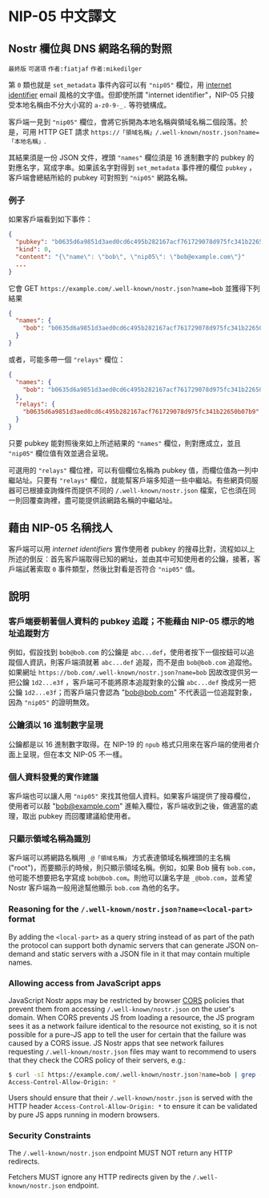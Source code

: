 NIP-05 中文譯文
==============

Nostr 欄位與 DNS 網路名稱的對照
---------------------------

`最終版` `可選項` `作者:fiatjaf` `作者:mikedilger`

第 `0` 類也就是 `set_metadata` 事件內容可以有 `"nip05"` 欄位，用 [internet identifier](https://datatracker.ietf.org/doc/html/rfc5322#section-3.4.1) email 風格的文字值。但即使所謂 "internet identifier"，NIP-05 只接受本地名稱由不分大小寫的 `a-z0-9-_.` 等符號構成。

客戶端一見到 `"nip05"` 欄位，會將它拆開為本地名稱與領域名稱二個段落。於是，可用 HTTP GET 請求 `https://「領域名稱」/.well-known/nostr.json?name=「本地名稱」`.

其結果須是一份 JSON 文件，裡頭 `"names"` 欄位須是 16 進制數字的 pubkey 的對應名字，寫成字串。如果該名字對得到 `set_metadata` 事件裡的欄位 `pubkey` ，客戶端會總結所給的 pubkey 可對照到 `"nip05"` 網路名稱。

### 例子

如果客戶端看到如下事件：

```json
{
  "pubkey": "b0635d6a9851d3aed0cd6c495b282167acf761729078d975fc341b22650b07b9",
  "kind": 0,
  "content": "{\"name\": \"bob\", \"nip05\": \"bob@example.com\"}"
  ...
}
```

它會 GET `https://example.com/.well-known/nostr.json?name=bob` 並獲得下列結果

```json
{
  "names": {
    "bob": "b0635d6a9851d3aed0cd6c495b282167acf761729078d975fc341b22650b07b9"
  }
}
````

或者，可能多帶一個 `"relays"` 欄位：

```json
{
  "names": {
    "bob": "b0635d6a9851d3aed0cd6c495b282167acf761729078d975fc341b22650b07b9"
  },
  "relays": {
    "b0635d6a9851d3aed0cd6c495b282167acf761729078d975fc341b22650b07b9": [ "wss://relay.example.com", "wss://relay2.example.com" ]
  }
}
````

只要 pubkey 能對照後來如上所述結果的 `"names"` 欄位，則對應成立，並且 `"nip05"` 欄位值有效並適合呈現。

可選用的 `"relays"` 欄位裡，可以有個欄位名稱為 pubkey 值，而欄位值為一列中繼站址。只要有 `"relays"` 欄位，就能幫客戶端多知道一些中繼站。有些網頁伺服器可已根據查詢條件而提供不同的 `/.well-known/nostr.json` 檔案，它也須在同一則回覆查詢裡，盡可能提供該網路名稱的中繼站址。

## 藉由 NIP-05 名稱找人

客戶端可以用 _internet identifiers_ 實作使用者 pubkey 的搜尋比對，流程如以上所述的倒反：首先客戶端取得已知的網址，並由其中可知使用者的公鑰，接著，客戶端試著索取 `0` 事件類型，然後比對看是否符合 `"nip05"` 值。

## 說明

### 客戶端要朝著個人資料的 pubkey 追蹤；不能藉由 NIP-05 標示的地址追蹤對方

例如，假設找到 `bob@bob.com` 的公鑰是 `abc...def`，使用者按下一個按鈕可以追蹤個人資訊，則客戶端須就著 `abc...def` 追蹤，而不是由 `bob@bob.com` 追蹤他。如果網址 `https://bob.com/.well-known/nostr.json?name=bob` 因故改提供另一把公鑰 `1d2...e3f` ，客戶端可不能將原本追蹤對象的公鑰 `abc...def` 換成另一把公鑰 `1d2...e3f`；而客戶端只會認為 "bob@bob.com" 不代表這一位追蹤對象，因為 `"nip05"` 的證明無效。

### 公鑰須以 16 進制數字呈現

公鑰都是以 16 進制數字取得。在 NIP-19 的 `npub` 格式只用來在客戶端的使用者介面上呈現，但在本文 NIP-05 不一樣。

### 個人資料發覺的實作建議

客戶端也可以讓人用 `"nip05"` 來找其他個人資料。如果客戶端提供了搜尋欄位，使用者可以敲 "bob@example.com" 進輸入欄位，客戶端收到之後，做適當的處理，取出 pubkey 而回覆建議給使用者。

### 只顯示領域名稱為識別

客戶端可以將網路名稱用 `_@「領域名稱」` 方式表達領域名稱裡頭的主名稱 ("root")，而要顯示的時候，則只顯示領域名稱。例如，如果 Bob 擁有 `bob.com`，他可能不想要把名字寫成 `bob@bob.com`。則他可以讓名字是 `_@bob.com`，並希望 Nostr 客戶端為一般用途幫他顯示 `bob.com` 為他的名字。

### Reasoning for the `/.well-known/nostr.json?name=<local-part>` format

By adding the `<local-part>` as a query string instead of as part of the path the protocol can support both dynamic servers that can generate JSON on-demand and static servers with a JSON file in it that may contain multiple names.

### Allowing access from JavaScript apps

JavaScript Nostr apps may be restricted by browser [CORS][] policies that prevent them from accessing `/.well-known/nostr.json` on the user's domain. When CORS prevents JS from loading a resource, the JS program sees it as a network failure identical to the resource not existing, so it is not possible for a pure-JS app to tell the user for certain that the failure was caused by a CORS issue. JS Nostr apps that see network failures requesting `/.well-known/nostr.json` files may want to recommend to users that they check the CORS policy of their servers, e.g.:

```bash
$ curl -sI https://example.com/.well-known/nostr.json?name=bob | grep -i ^Access-Control
Access-Control-Allow-Origin: *
```

Users should ensure that their `/.well-known/nostr.json` is served with the HTTP header `Access-Control-Allow-Origin: *` to ensure it can be validated by pure JS apps running in modern browsers.

[CORS]: https://developer.mozilla.org/en-US/docs/Web/HTTP/CORS

### Security Constraints

The `/.well-known/nostr.json` endpoint MUST NOT return any HTTP redirects.

Fetchers MUST ignore any HTTP redirects given by the `/.well-known/nostr.json` endpoint.
